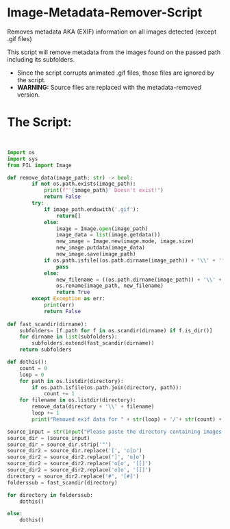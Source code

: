 # Image-Metadata-Remover-Script
Removes metadata AKA (EXIF) information on all images detected (except .gif files)

This script will remove metadata from the images found on the passed path including its subfolders.

* Since the script corrupts animated .gif files, those files are ignored by the script.
* __WARNING:__ Source files are replaced with the metadata-removed version.

# The Script:

```python


import os
import sys
from PIL import Image

def remove_data(image_path: str) -> bool:
        if not os.path.exists(image_path):
            print(f"'{image_path}' Doesn't exist!")
            return False
        try:
            if image_path.endswith('.gif'):
                return[]
            else:
                image = Image.open(image_path)
                image_data = list(image.getdata())
                new_image = Image.new(image.mode, image.size)
                new_image.putdata(image_data)
                new_image.save(image_path)
            if os.path.isfile((os.path.dirname(image_path)) + '\\' + 'folder.jpg'):
                pass
            else:
                new_filename = ((os.path.dirname(image_path)) + '\\' + 'folder.jpg')
                os.rename(image_path, new_filename)
                return True
        except Exception as err:
            print(err)
            return False
            
def fast_scandir(dirname):
    subfolders= [f.path for f in os.scandir(dirname) if f.is_dir()]
    for dirname in list(subfolders):
        subfolders.extend(fast_scandir(dirname))
    return subfolders

def dothis():
    count = 0
    loop = 0
    for path in os.listdir(directory):
        if os.path.isfile(os.path.join(directory, path)):
            count += 1
    for filename in os.listdir(directory):
        remove_data(directory + '\\' + filename)
        loop += 1
        print("Removed exif data for " + str(loop) + '/'+ str(count) +' files in ' + directory)

source_input = str(input("Please paste the directory containing images: "))
source_dir = (source_input)
source_dir = source_dir.strip('"')
source_dir2 = source_dir.replace('[', 'o[o')
source_dir2 = source_dir2.replace(']', 'o]o')
source_dir2 = source_dir2.replace('o[o', '[[]')
source_dir2 = source_dir2.replace('o]o', '[]]')
directory = source_dir2.replace('#', '[#]')
folderssub = fast_scandir(directory)

for directory in folderssub:
    dothis()

else:
    dothis()

```
